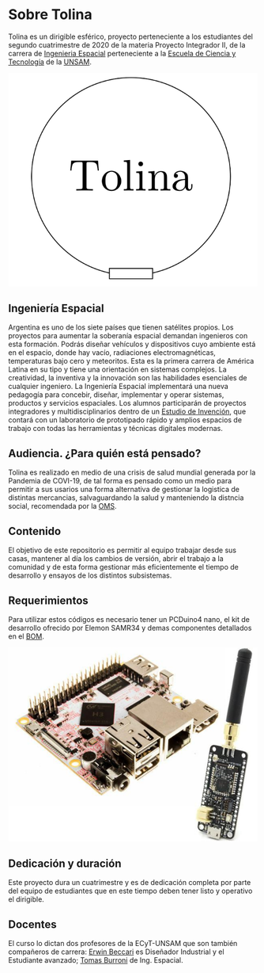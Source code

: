 # Sobre Tolina

Tolina es un dirigible esférico, proyecto perteneciente a los estudiantes del segundo cuatrimestre de 2020 de la materia Proyecto Integrador II, de la carrera de [Ingenieria Espacial](http://www.unsam.edu.ar/ingenierias/#ingenierias) perteneciente a
la [Escuela de Ciencia y Tecnología](http://www.unsam.edu.ar/escuelas/ciencia/) de la [UNSAM](https://www.unsam.edu.ar/).

![image info](./Tolina.png)

## Ingeniería Espacial
Argentina es uno de los siete países que tienen satélites propios. Los proyectos para aumentar la soberanía espacial demandan ingenieros con esta formación. Podrás diseñar vehículos y dispositivos cuyo ambiente está en el espacio, donde hay vacío, radiaciones electromagnéticas, temperaturas bajo cero y meteoritos. Esta es la primera carrera de América Latina en su tipo y tiene una orientación en sistemas complejos. La creatividad, la inventiva y la innovación son las habilidades esenciales de cualquier ingeniero. La Ingeniería Espacial implementará una nueva pedagogía para concebir, diseñar, implementar y operar sistemas, productos y servicios espaciales. Los alumnos participarán de proyectos integradores y multidisciplinarios dentro de un [Estudio de Invención](http://estudiodeinvencion.com.ar), que contará con un laboratorio de prototipado rápido y amplios espacios de trabajo con todas las herramientas y técnicas digitales modernas.

## Audiencia. ¿Para quién está pensado?
Tolina es realizado en medio de una crisis de salud mundial generada por la Pandemia de COVI-19, de tal forma es pensado como un medio para permitir a sus usarios una forma alternativa de gestionar la logistica de distintas mercancias, salvaguardando la salud y manteniendo la distncia social, recomendada por la [OMS](https://www.aaoms.org/practice-resources/covid-19-updates).

## Contenido
El objetivo de este repositorio es permitir al equipo trabajar desde sus casas, mantener al día los cambios de versión, abrir el trabajo a la comunidad y de esta forma gestionar más eficientemente el tiempo de desarrollo y ensayos de los distintos subsistemas.

## Requerimientos
Para utilizar estos códigos es necesario tener un PCDuino4 nano, el kit de desarrollo ofrecido por Elemon SAMR34 y demas componentes detallados en el [BOM](http://google.com).

![image info](./PCDuinoyPenguino.jpg)

## Dedicación y duración
Este proyecto dura un cuatrimestre y es de dedicación completa por parte del equipo de estudiantes que en este tiempo deben tener listo y operativo el dirigible.

## Docentes
El curso lo dictan dos profesores de la ECyT-UNSAM que son también
compañeros de carrera: [Erwin Beccari](https://testabrava.myportfolio.com/) es Diseñador Industrial y el Estudiante avanzado; [Tomas Burroni](https://ar.linkedin.com/in/burroni-ti) de Ing. Espacial.
